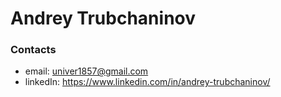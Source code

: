 # Andrey Trubchaninov  

### Contacts  
- email: univer1857@gmail.com  
- linkedIn: https://www.linkedin.com/in/andrey-trubchaninov/
